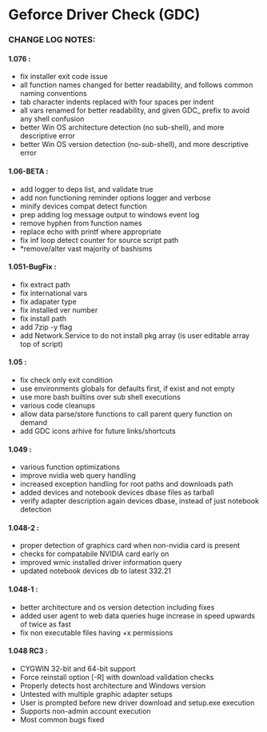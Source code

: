 Geforce Driver Check (GDC)
==========================
### CHANGE LOG NOTES:

#### 1.076 :
- fix installer exit code issue
- all function names changed for better readability, and follows common naming conventions
- tab character indents replaced with four spaces per indent
- all vars renamed for better readability, and given GDC_ prefix to avoid any shell  confusion
- better Win OS architecture detection (no sub-shell), and more descriptive error
- better Win OS version detection (no-sub-shell), and more descriptive error

#### 1.06-BETA :
- add logger to deps list, and validate true
- add non functioning reminder options logger and verbose
- minify devices compat detect function
- prep adding log message output to windows event log
- remove hyphen from function names
- replace echo with printf where appropriate
- fix inf loop detect counter for source script path
- *remove/alter vast majority of bashisms

#### 1.051-BugFix :
- fix extract path
- fix international vars
- fix adapater type
- fix installed ver number
- fix install path
- add 7zip -y flag
- add Network.Service to do not install pkg array (is user editable array top of script)

#### 1.05 :
- fix check only exit condition
- use environments globals for defaults first, if exist and not empty
- use more bash builtins over sub shell executions
- various code cleanups
- allow data parse/store functions to call parent query function on demand
- add GDC icons arhive for future links/shortcuts

#### 1.049 :
- various function optimizations
- improve nvidia web query handling
- increased exception handling for root paths and downloads path
- added devices and notebook devices dbase files as tarball
- verify adapter description again devices dbase, instead of just notebook detection

#### 1.048-2 :
- proper detection of graphics card when non-nvidia card is present
- checks for compatabile NVIDIA card early on
- improved wmic installed driver information query
- updated notebook devices db to latest 332.21

#### 1.048-1 :
- better architecture and os version detection including fixes
- added user agent to web data queries huge increase in speed upwards of twice as fast
- fix non executable files having +x permissions

#### 1.048 RC3 :
- CYGWIN 32-bit and 64-bit support
- Force reinstall option [-R] with download validation checks
- Properly detects host architecture and Windows version
- Untested with multiple graphic adapter setups
- User is prompted before new driver download and setup.exe execution
- Supports non-admin account execution
- Most common bugs fixed
